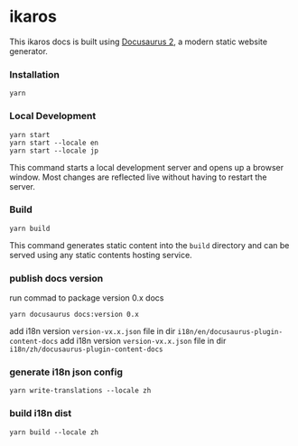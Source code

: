 # ikaros

This ikaros docs is built using [Docusaurus 2](https://docusaurus.io/), a modern static website generator.

### Installation

```
yarn
```

### Local Development

```
yarn start
yarn start --locale en
yarn start --locale jp
```

This command starts a local development server and opens up a browser window. Most changes are reflected live without having to restart the server.

### Build

```
yarn build
```

This command generates static content into the `build` directory and can be served using any static contents hosting service.

### publish docs version

run commad to package version 0.x docs

```
yarn docusaurus docs:version 0.x
```

add i18n version `version-vx.x.json` file in dir `i18n/en/docusaurus-plugin-content-docs`
add i18n version `version-vx.x.json` file in dir `i18n/zh/docusaurus-plugin-content-docs`


### generate i18n json config

```
yarn write-translations --locale zh
```

### build i18n dist 

```
yarn build --locale zh
```